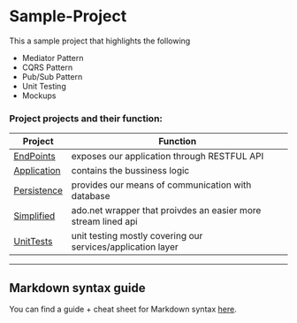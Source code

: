 # Sample-Project
 
This a sample project that highlights the following 

- Mediator Pattern
- CQRS Pattern 
- Pub/Sub Pattern
- Unit Testing 
- Mockups

### Project projects and their function:

|                                  Project                                           |                             Function                           |
| ---------------------------------------------------------------------------------- | -------------------------------------------------------------- |
|  [EndPoints](https://github.com/MOSMekawy/Sample-Project/tree/main/Endpoints)      |  exposes our application through RESTFUL API                   |
|  [Application](https://github.com/MOSMekawy/Sample-Project/tree/main/Application)  |  contains the bussiness logic                                  |
|  [Persistence](https://github.com/MOSMekawy/Sample-Project/tree/main/Persistence)  |  provides our means of communication with database             |
|  [Simplified](https://github.com/MOSMekawy/Sample-Project/tree/main/Simplified)    |  ado.net wrapper that proivdes an easier more stream lined api |
|  [UnitTests](https://github.com/MOSMekawy/Sample-Project/tree/main/UnitTests)      |  unit testing mostly covering our services/application layer   |
____

## Markdown syntax guide
You can find a guide + cheat sheet for Markdown syntax [here](https://www.markdownguide.org/).
